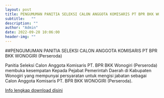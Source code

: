 ```yaml
---
layout: post
title: PENGUMUMAN PANITIA SELEKSI CALON ANGGOTA KOMISARIS PT BPR BKK WONOGIRI (Perseroda)
subtitle:   ""
description: ""
author: "Admin"
date: 2022-09-28 10:06:00
header-img: ""
---
```


##PENGUMUMAN PANITIA SELEKSI CALON ANGGOTA KOMISARIS PT BPR BKK WONOGIRI (Perseroda)

Panitia Seleksi Calon Anggota Komisaris PT. BPR BKK Wonogiri (Perseroda) membuka kesempatan Kepada Pejabat Pemerintah Daerah di Kabupaten Wonogiri yang mempunyai persyaratan untuk mengisi jabatan sebagai Calon Anggota Komisaris PT. BPR BKK WONOGIRI (Perseroda).

[Info lengkap download disini](/publikasi/Pengumuman/PengumumanSelkomBPRWNG.pdf)